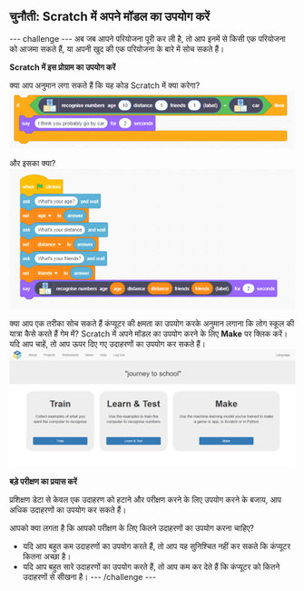 ## चुनौती: Scratch में अपने मॉडल का उपयोग करें

--- challenge --- अब जब आपने परियोजना पूरी कर ली है, तो आप इनमें से किसी एक परियोजना को आजमा सकते हैं, या अपनी खुद की एक परियोजना के बारे में सोच सकते हैं।

**Scratch में इस प्रोग्राम का उपयोग करें**

क्या आप अनुमान लगा सकते हैं कि यह कोड Scratch में क्या करेगा? 
![नए खंडों का उपयोग करके कुछ scratch कोड का उदाहरण](images/scratch.png)

और इसका क्या? 
![नए खंडों का उपयोग करके कुछ Scratch कोड का एक और उदाहरण](images/scratch-2.png)

क्या आप एक​ तरीका सोच​ सकते हैं कंप्यूटर की क्षमता का उपयोग करके अनुमान लगाना कि लोग स्कूल की यात्रा कैसे करते हैं गेम​ में? Scratch में अपने मॉडल का उपयोग करने के लिए **Make** पर क्लिक करें। यदि आप चाहें, तो आप ऊपर दिए गए उदाहरणों का उपयोग कर सकते हैं। 
![बटन बनाएँ](images/train.png)

**बड़े परीक्षण का प्रयास करें**

प्रशिक्षण डेटा से केवल एक उदाहरण को हटाने और परीक्षण करने के लिए उपयोग करने के बजाय, आप अधिक उदाहरणों का उपयोग कर सकते हैं।

आपको क्या लगता है कि आपको परीक्षण के लिए कितने उदाहरणों का उपयोग करना चाहिए?
+ यदि आप बहुत कम उदाहरणों का उपयोग करते हैं, तो आप यह सुनिश्चित नहीं कर सकते कि कंप्यूटर कितना अच्छा है।
+ यदि आप बहुत सारे उदाहरणों का उपयोग करते हैं, तो आप कम कर देते हैं कि कंप्यूटर को कितने उदाहरणों से सीखना है। --- /challenge ---
